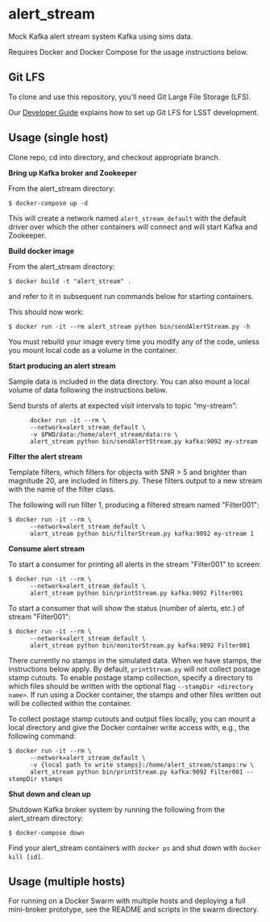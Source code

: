 alert_stream
============

Mock Kafka alert stream system Kafka using sims data.

Requires Docker and Docker Compose for the usage instructions below.

Git LFS
-------

To clone and use this repository, you'll need Git Large File Storage (LFS).

Our [Developer Guide](https://developer.lsst.io/tools/git_lfs.html)
explains how to set up Git LFS for LSST development.

Usage (single host)
-------------------

Clone repo, cd into directory, and checkout appropriate branch.

**Bring up Kafka broker and Zookeeper**

From the alert_stream directory:

```
$ docker-compose up -d
```

This will create a network named `alert_stream_default` with the default driver
over which the other containers will connect and will start Kafka and Zookeeper.

**Build docker image**

From the alert_stream directory:

```
$ docker build -t "alert_stream" .
```

and refer to it in subsequent run commands below for starting containers.

This should now work:

```
$ docker run -it --rm alert_stream python bin/sendAlertStream.py -h
```

You must rebuild your image every time you modify any of the code,
unless you mount local code as a volume in the container.

**Start producing an alert stream**

Sample data is included in the data directory.
You can also mount a local volume of data following the instructions below.

Send bursts of alerts at expected visit intervals to topic “my-stream”:

```
      docker run -it --rm \
      --network=alert_stream_default \
      -v $PWD/data:/home/alert_stream/data:ro \
      alert_stream python bin/sendAlertStream.py kafka:9092 my-stream
```

**Filter the alert stream**

Template filters, which filters for objects with SNR > 5 and brighter than magnitude
20, are included in filters.py.  These filters output to a new stream with the
name of the filter class.

The following will run filter 1, producing a filtered stream named
"Filter001":

```
$ docker run -it --rm \
      --network=alert_stream_default \
      alert_stream python bin/filterStream.py kafka:9092 my-stream 1
```

**Consume alert stream**

To start a consumer for printing all alerts in the stream "Filter001" to screen:

```
$ docker run -it --rm \
      --network=alert_stream_default \
      alert_stream python bin/printStream.py kafka:9092 Filter001
```

To start a consumer that will show the status (number of alerts, etc.)
of stream "Filter001":

```
$ docker run -it --rm \
      --network=alert_stream_default \
      alert_stream python bin/monitorStream.py kafka:9092 Filter001
```

There currently no stamps in the simulated data.  When we have stamps, the
instructions below apply.
By default, `printStream.py` will not collect postage stamp cutouts.
To enable postage stamp collection, specify a directory to which files should be written with the optional flag `--stampDir <directory name>`.
If run using a Docker container, the stamps and other files written out will be collected within the container.

To collect postage stamp cutouts and output files locally, you can mount a local directory and give the Docker container write access with, e.g., the following command:

```
$ docker run -it --rm \
      --network=alert_stream_default \
      -v {local path to write stamps}:/home/alert_stream/stamps:rw \
      alert_stream python bin/printStream.py kafka:9092 Filter001 --stampDir stamps
```

**Shut down and clean up**

Shutdown Kafka broker system by running the following from the alert_stream directory:

```
$ docker-compose down
```

Find your alert_stream containers with `docker ps` and shut down with `docker kill [id]`.


Usage (multiple hosts)
----------------------

For running on a Docker Swarm with multiple hosts and deploying a full
mini-broker prototype, see the README and scripts in the swarm directory.
